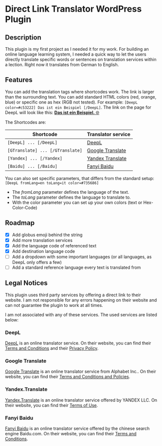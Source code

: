 # Direct Link Translator WordPress Plugin

## Description
This plugin is my first project as I needed it for my work. For building an online language learning system, I needed a quick way to let the users directly translate specific words or sentences on translation services within a lection. 
Right now it translates from German to English.   

## Features
You can add the translation tags where shortcodes work. The link is larger than the surrounding text. You can add standard HTML colors (red, orange, blue) or specific one as hex (RGB not tested). For example:
`[DeepL color=#c53222] Das ist ein Beispiel [/DeepL]`. The link on the page for DeepL will look like this: [**Das ist ein Beispiel.** 🌐](https://www.deepl.com/en/translator#de/en/Das%20ist%20ein%20Beispiel.)

The Shortcodes are:

Shortcode | Translator service
------------ | -------------
`[DeepL] ... [/DeepL]` | [DeepL](https://www.deepl.com/)
`[GTranslate] ... [/GTranslate]` | [Google Translate](https://translate.google.com/)
`[Yandex] ... [/Yandex]` | [Yandex Translate](https://translate.yandex.com/)
`[Baidu] ... [/Baidu]` | [Fanyi Baidu](https://fanyi.baidu.com/)

You can also set specific parameters, that differs from the standard setup:
`[DeepL fromLang=en toLang=it color=#735686]`
- The *fromLang* parameter defines the language of the text.
- The *toLang* parameter defines the language to translate to.
- With the color parameter you can set up your own colors (text or Hex-Color-Code)

## Roadmap
- [x] Add globus emoji behind the string
- [x] Add more translation services
- [X] Add the language code of referenced text
- [X] Add destination language code
- [ ] Add a dropdown with some important languages (or all languages, as DeepL only offers a few)
- [ ] Add a standard reference language every text is translated from

## Legal Notices

This plugin uses third party services by offering a direct link to their website. I am not responsible for any errors happening on their website and can not guarantee the plugin to work at all times.

I am not associated with any of these services. The used services are listed below:

### DeepL
[DeepL](https://deepl.com) is an online translator service. On their website, you can find their [Terms and Conditions](https://www.deepl.com/pro-license#free) and their [Privacy Policy](https://www.deepl.com/privacy/).
### Google Translate
[Google Translate](https://translate.google.com/) is an online translator service from Alphabet Inc.. On their website, you can find their [Terms and Conditions and Policies](https://policies.google.com/).
### Yandex.Translate
[Yandex.Translate](https://translate.yandex.com/) is an online translator service offered by YANDEX LLC. On their website, you can find their [Terms of Use](https://yandex.com/legal/translate_termsofuse/).
### Fanyi Baidu
[Fanyi Baidu](https://fanyi.baidu.com/) is an online translator service offered by the chinese search engine Baidu.com. On their website, you can find their [Terms and Conditions](http://www.baidu.com/duty/).
